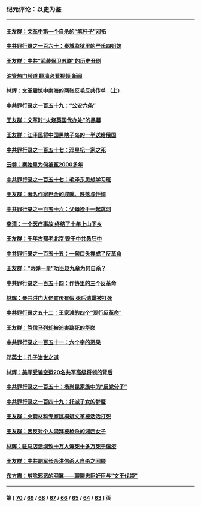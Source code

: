 ### 纪元评论：以史为鉴
---
#### [王友群：文革中第一个自杀的“笔杆子”邓拓](../../pages/nsc1028/n14075736.md?09190330) 
#### [中共罪行录之一百六十：秦城监狱里的严氏四姐妹](../../pages/nsc1028/n14074881.md?09190330) 
#### [王友群：中共“武装保卫苏联”的历史丑剧](../../pages/nsc1028/n14074106.md?09190330) 
#### [油管热门频道 翻墙必看视频 新闻](ok?09190330)
#### [林辉：文革震惊中南海的两张反毛反共传单 （上）](../../pages/nsc1028/n14073140.md?09190330) 
#### [中共罪行录之一百五十九：“公安六条”](../../pages/nsc1028/n14071344.md?09190330) 
#### [王友群：文革时“火烧英国代办处”的黑幕](../../pages/nsc1028/n14070603.md?09190330) 
#### [王友群：江泽民将中国黑瞎子岛的一半送给俄国](../../pages/nsc1028/n14069964.md?09190330) 
#### [中共罪行录之一百五十七：邓星杞一家之死](../../pages/nsc1028/n14069475.md?09190330) 
#### [云卷：秦始皇为何被冤2000多年](../../pages/nsc1028/n14068423.md?09190330) 
#### [中共罪行录之一百五十七：毛泽东思想学习班](../../pages/nsc1028/n14067273.md?09190330) 
#### [王友群：著名作家巴金的成就、跌落与忏悔](../../pages/nsc1028/n14064433.md?09190330) 
#### [中共罪行录之一百五十六：父母拴手一起跳河](../../pages/nsc1028/n14063788.md?09190330) 
#### [李清：一个医疗事故 终结了十年上山下乡](../../pages/nsc1028/n14062776.md?09190330) 
#### [王友群：千年古都老北京 毁于中共愚狂中](../../pages/nsc1028/n14061802.md?09190330) 
#### [中共罪行录之一百五十五：一句口头禅成了反革命](../../pages/nsc1028/n14060064.md?09190330) 
#### [王友群：“两弹一星”功臣赵九章为何自杀？](../../pages/nsc1028/n14059162.md?09190330) 
#### [中共罪行录之一百五十四：作协里的三个反革命](../../pages/nsc1028/n14058634.md?09190330) 
#### [林辉：亲共洪门大佬宣传有假 死后遗孀被打死](../../pages/nsc1028/n14057205.md?09190330) 
#### [中共罪行录之五十二：王家滩的四个“现行反革命”](../../pages/nsc1028/n14056387.md?09190330) 
#### [王友群：笃信马列却被迫害致死的华岗](../../pages/nsc1028/n14053972.md?09190330) 
#### [中共罪行录之一百五十一：六个字的恶果](../../pages/nsc1028/n14053129.md?09190330) 
#### [邓英士：孔子治世之道](../../pages/nsc1028/n14052210.md?09190330) 
#### [林辉：美军受骗空运20名共军高级将领的背后](../../pages/nsc1028/n14052185.md?09190330) 
#### [中共罪行录之一百五十：杨尚昆家族中的“反党分子”](../../pages/nsc1028/n14051396.md?09190330) 
#### [中共罪行录之一百四十九：托派子女的梦魇](../../pages/nsc1028/n14050027.md?09190330) 
#### [王友群：火箭材料专家姚桐斌文革被活活打死](../../pages/nsc1028/n14048805.md?09190330) 
#### [王友群：因反对个人崇拜被枪杀的湘西女子](../../pages/nsc1028/n14048288.md?09190330) 
#### [林辉：驻马店溃坝致十万人淹死十多万死于瘟疫](../../pages/nsc1028/n14048231.md?09190330) 
#### [王友群：中共副军长余洪信杀人自杀之回顾](../../pages/nsc1028/n14045464.md?09190330) 
#### [东方霞：剪除邪恶的羽翼——聊聊忠臣奸臣与“文王伐崇”](../../pages/nsc1028/n14045501.md?09190330) 

---
#### 第 [ [70](./70.md?09190330) / [69](./69.md?09190330) / [68](./68.md?09190330) / [67](./67.md?09190330) / [66](./66.md?09190330) / [65](./65.md?09190330) / [64](./64.md?09190330) / [63](./63.md?09190330) ] 页
